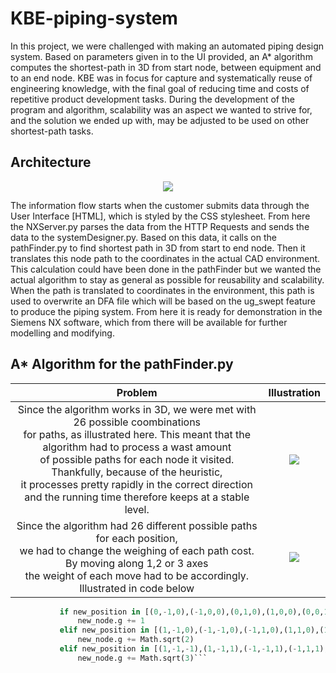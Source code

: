 # KBE-piping-system

In this project, we were challenged with making an automated piping design system. Based on parameters given in to the UI provided, an A* algorithm computes the shortest-path in 3D from start node, between equipment and to an end node. KBE was in focus for capture and systematically reuse of engineering knowledge, with the final goal of reducing time and costs of repetitive product development tasks. During the development of the program and algorithm, scalability was an aspect we wanted to strive for, and the solution we ended up with, may be adjusted to be used on other shortest-path tasks.

<h2>Architecture</h2>
<p align="center">
<img src="https://user-images.githubusercontent.com/77832956/111455105-ad826900-8715-11eb-8a3d-863ccd0f49de.jpg">
</p>

The information flow starts when the customer submits data through the User Interface [HTML], which is styled by the CSS stylesheet. From here the NXServer.py parses the data from the HTTP Requests and sends the data to the systemDesigner.py. Based on this data, it calls on the pathFinder.py to find shortest path in 3D from start to end node. Then it translates this node path to the coordinates in the actual CAD environment. This calculation could have been done in the pathFinder but we wanted the actual algorithm to stay as general as possible for reusability and scalability. When the path is translated to coordinates in the environment, this path is used to overwrite an DFA file which will be based on the ug_swept feature to produce the piping system. From here it is ready for demonstration in the Siemens NX software, which from there will be available for further modelling and modifying.


<h2>A* Algorithm for the pathFinder.py</h2>

   Problem  |  Illustration   |
:----------------------------:|:----------------------------:
Since the algorithm works in 3D, we were met with 26 possible coombinations<br /> for paths, as illustrated here. This meant that the algorithm had to process a wast amount<br /> of possible paths for each node it visited. Thankfully, because of the heuristic, <br /> it processes pretty rapidly in the correct direction and the running time therefore keeps at a stable level. |  ![](https://user-images.githubusercontent.com/77832956/111148182-9dd71900-858b-11eb-8d45-45eeb49e906a.png)
Since the algorithm had 26 different possible paths for each position, <br />we had to change the weighing of each path cost. By moving along 1,2 or 3 axes <br /> the weight of each move had to be accordingly. Illustrated in code below |  ![](https://user-images.githubusercontent.com/77832956/111148221-aa5b7180-858b-11eb-9230-e338ec759257.png)
 ```python
            if new_position in [(0,-1,0),(-1,0,0),(0,1,0),(1,0,0),(0,0,1),(0,0,-1)]:
                new_node.g += 1
            elif new_position in [(1,-1,0),(-1,-1,0),(-1,1,0),(1,1,0),(1,0,1),(0,-1,1),(-1,0,1),(0,1,1),(0,1,-1),(1,0,-1),(0,-1,-1),(-1,0,-1)]:
                new_node.g += Math.sqrt(2)
            elif new_position in [(1,-1,-1),(1,-1,1),(-1,-1,1),(-1,1,1),(-1,-1,-1),(-1,1,-1),(1,1,-1),(1,1,1)]:
                new_node.g += Math.sqrt(3)```


